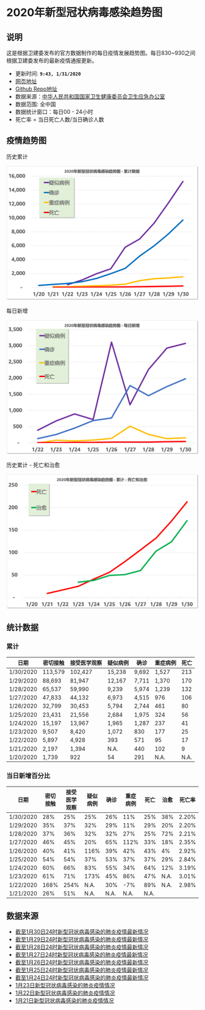 # 2020年新型冠状病毒感染趋势图

## 说明

这是根据卫建委发布的官方数据制作的每日疫情发展趋势图。每日830~930之间根据卫建委发布的最新疫情通报更新。

- 更新时间: **`9:43, 1/31/2020`**
- [网页地址](https://zire.github.io/pandemic2020/)
- [Github Repo地址](https://github.com/zire/pandemic2020)
- 数据来源：[中华人民共和国国家卫生健康委员会卫生应急办公室](http://www.nhc.gov.cn/)
- 数据范围: 全中国
- 数据统计窗口：每日00 - 24小时
- 死亡率 = 当日死亡人数/当日确诊人数

## 疫情趋势图

历史累计

![chart](pandemic_chart_YTD_all.png)

每日新增

![chart](pandemic_chart_Net_New_all.png)

历史累计 - 死亡和治愈

![chart](pandemic_chart_LTD_DnC.png)

## 统计数据

### 累计

| 日期 | 密切接触 | 接受医学观察 | 疑似病例 | 确诊 | 重症病例 | 死亡 |
| --- | --- | --- | --- | --- | --- | --- |
|1/30/2020|113,579|102,427|15,238|9,692|1,527|213|
|1/29/2020|88,693|81,947|12,167|7,711|1,370|170|
|1/28/2020|65,537|59,990|9,239|5,974|1,239|132|
|1/27/2020|47,833|44,132|6,973|4,515|976|106|
|1/26/2020|32,799|30,453|5,794|2,744|461|80|
|1/25/2020 | 23,431 | 21,556| 2,684|1,975| 324|56|
|1/24/2020|15,197|13,967|1,965|1,287|237|41|
|1/23/2020|9,507|8,420|1,072|830|177|25|
|1/22/2020|5,897|4,928|393|571|95|17|
|1/21/2020|2,197| 1,394| N.A. |440|102|9|
|1/20/2020|1,739|922|54|291|N.A.|N.A.|

### 当日新增百分比

| 日期 | 密切接触 | 接受医学观察 | 疑似病例 | 确诊 | 重症病例 | 死亡 | 治愈 |死亡率|
| --- | --- | --- | --- | --- | --- | --- | ---| --- |
|1/30/2020|28%|25%|25%|26%|11%|25%|38%|2.20%|
|1/29/2020|35%|37%|32%|29%|11%|29%|20%|2.20%|
|1/28/2020|37%|36%|32%|32%|27%|25%|72%|2.21%|
|1/27/2020|46%|45%|20%|65%|112%|33%|18%|2.35%|
|1/26/2020|40%|41%|116%|39%|42%|43%|4%|2.92%|
|1/25/2020| 54% | 54% | 37%|53%| 37%|37%|29%|2.84%|
|1/24/2020|60%|66%|83%|55%|34%|64%|12%|3.19%|
|1/23/2020|61%|71%|173%|45%|86%|47%|N.A.|3.01%|
|1/22/2020|168%|254%|N.A.|30%|-7%|89%|N.A.|2.98%|
|1/21/2020|26%| 51%| N.A. |N.A.|N.A.|N.A.|

## 数据来源

- [截至1月30日24时新型冠状病毒感染的肺炎疫情最新情况](http://www.nhc.gov.cn/xcs/yqfkdt/202001/a53e6df293cc4ff0b5a16ddf7b6b2b31.shtml)
- [截至1月29日24时新型冠状病毒感染的肺炎疫情最新情况](http://www.nhc.gov.cn/xcs/yqtb/202001/e71bd2e7a0824ca69f87bbf1bef2a3c9.shtml)
- [截至1月28日24时新型冠状病毒感染的肺炎疫情最新情况](http://www.nhc.gov.cn/xcs/yqtb/202001/1c259a68d81d40abb939a0781c1fe237.shtml)
- [截至1月27日24时新型冠状病毒感染的肺炎疫情最新情况](http://www.nhc.gov.cn/xcs/yqtb/202001/ec9fe7ea987d467d9462e7db509079e6.shtml)
- [截至1月26日24时新型冠状病毒感染的肺炎疫情最新情况](http://www.nhc.gov.cn/xcs/yqtb/202001/3882fdcdbfdc4b4fa4e3a829b62d518e.shtml)
- [截至1月25日24时新型冠状病毒感染的肺炎疫情最新情况](http://www.nhc.gov.cn/xcs/yqtb/202001/9614b05a8cac4ffabac10c4502fe517c.shtml)
- [截至1月24日24时新型冠状病毒感染的肺炎疫情最新情况](http://www.nhc.gov.cn/xcs/yqtb/202001/a7cf0437d1324aed9cc1b890b8ee29e6.shtml)
- [1月23日新型冠状病毒感染的肺炎疫情情况](http://www.nhc.gov.cn/xcs/yqtb/202001/5d19a4f6d3154b9fae328918ed2e3c8a.shtml)
- [1月22日新型冠状病毒感染的肺炎疫情情况](http://www.nhc.gov.cn/xcs/yqtb/202001/a3c8b5144067417889d8760254b1a7ca.shtml)
- [1月21日新型冠状病毒感染的肺炎疫情情况](http://www.nhc.gov.cn/xcs/yqtb/202001/930c021cdd1f46dc832fc27e0cc465c8.shtml)